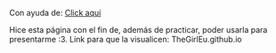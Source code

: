 Con ayuda de: [Click aquí]([http://hipervínculo.com](https://github.com/alvarotrigo/fullPage.js))

 Hice esta página con el fin de, además de practicar, poder usarla para presentarme :3.
 Link para que la visualicen: TheGirlEu.github.io
